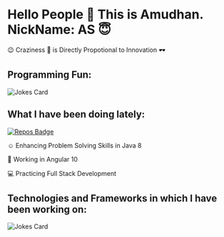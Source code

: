 # Hello People :handshake: This is Amudhan. NickName: AS 😇

😉 Craziness :zany_face: is Directly Propotional to Innovation :dark_sunglasses:

## Programming Fun:
![Jokes Card](https://readme-jokes.vercel.app/api)

## What I have been doing lately:

[![Repos Badge](https://badges.pufler.dev/repos/AS-2K20)](https://badges.pufler.dev)


:relaxed: Enhancing Problem Solving Skills in Java 8

🤠 Working in Angular 10

:computer: Practicing Full Stack Development 

## Technologies and Frameworks in which I have been working on:
<link href="https://fonts.googleapis.com/css2?family=Material+Icons" rel="stylesheet">

<i class="fab fa-angular"></i>

<!--
**AS-2K20/AS-2K20** is a ✨ _special_ ✨ repository because its `README.md` (this file) appears on your GitHub profile.

Here are some ideas to get you started:

- 🔭 I’m currently working on Angular and Java 8
- 🌱 I’m currently learning Full Stack Development
- 👯 I’m looking to collaborate on ...
- 🤔 I’m looking for help with ...
- 💬 Ask me about ...
- 📫 How to reach me: 
- 😄 Pronouns: ...
- ⚡ Fun fact: Craziness :zany_face: is one of the by-products of Innovation :dark_sunglasses:
-->
![Jokes Card](https://readme-jokes.vercel.app/api)

